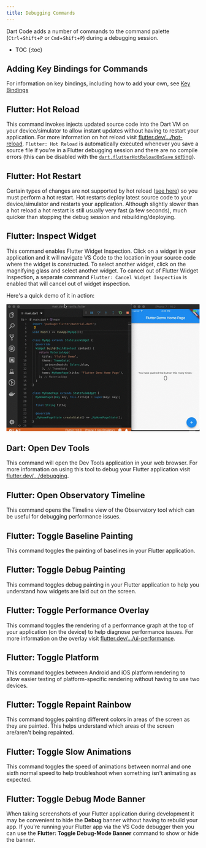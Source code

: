 ```yaml
---
title: Debugging Commands
---
```


<!-- TODO: Add a validation script that compares master package.json to this list -->

Dart Code adds a number of commands to the command palette (`Ctrl`+`Shift`+`P` or `Cmd`+`Shift`+`P`) during a debugging session.

* TOC
{:toc}

## Adding Key Bindings for Commands

For information on key bindings, including how to add your own, see [Key Bindings](/docs/key-bindings/)

## Flutter: Hot Reload

This command invokes injects updated source code into the Dart VM on your device/simulator to allow instant updates without having to restart your application. For more information on hot reload visit [flutter.dev/.../hot-reload](https://flutter.dev/docs/development/tools/hot-reload). `Flutter: Hot Reload` is automatically executed whenever you save a source file if you're in a Flutter debugging session and there are no compile errors (this can be disabled with the [`dart.flutterHotReloadOnSave` setting](/docs/settings/#dartflutterhotreloadonsave)).

## Flutter: Hot Restart

Certain types of changes are not supported by hot reload ([see here](https://flutter.dev/docs/development/tools/hot-reload#limitations)) so you must perform a hot restart. Hot restarts deploy latest source code to your device/simulator and restarts your application. Although slightly slower than a hot reload a hot restart is still usually very fast (a few seconds), much quicker than stopping the debug session and rebuilding/deploying.

## Flutter: Inspect Widget

This command enables Flutter Widget Inspection.   Click on a widget in your application and it will navigate VS Code to the location in your source code where the widget is constructed.   To select another widget, click on the magnifying glass and select another widget.    To cancel out of Flutter  Widget Inspection, a separate command `Flutter: Cancel Widget Inspection` is enabled that will cancel out of widget inspection.

Here's a quick demo of it in action:

![Flutter: Inspect Widget command](/images/demo/flutter-inspect.gif)

## Dart: Open Dev Tools

This command will open the Dev Tools application in your web browser. For more information on using this tool to debug your Flutter application visit [flutter.dev/.../debugging](https://flutter.dev/docs/testing/debugging#devtools).

## Flutter: Open Observatory Timeline

This command opens the Timeline view of the Observatory tool which can be useful for debugging performance issues.

## Flutter: Toggle Baseline Painting

This command toggles the painting of baselines in your Flutter application.

## Flutter: Toggle Debug Painting

This command toggles debug painting in your Flutter application to help you understand how widgets are laid out on the screen.

## Flutter: Toggle Performance Overlay

This command toggles the rendering of a performance graph at the top of your application (on the device) to help diagnose performance issues. For more information on the overlay visit [flutter.dev/.../ui-performance](https://flutter.dev/docs/perf/rendering/ui-performance).

## Flutter: Toggle Platform

This command toggles between Android and iOS platform rendering to allow easier testing of platform-specific rendering without having to use two devices.

## Flutter: Toggle Repaint Rainbow

This command toggles painting different colors in areas of the screen as they are painted. This helps understand which areas of the screen are/aren't being repainted.

## Flutter: Toggle Slow Animations

This command toggles the speed of animations between normal and one sixth normal speed to help troubleshoot when something isn't animating as expected.

## Flutter: Toggle Debug Mode Banner

When taking screenshots of your Flutter application during development it may be convenient to hide the **Debug** banner without having to rebuild your app. If you're running your Flutter app via the VS Code debugger then you can use the **Flutter: Toggle Debug-Mode Banner** command to show or hide the banner.

<!-- TODO: SCREENSHOT -->

